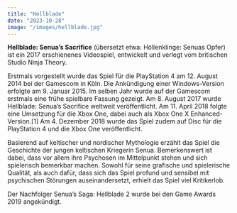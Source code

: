 ```yaml
---
title: "Hellblade"
date: "2023-10-28"
image: "/images/hellblade.jpg"
---
```


__Hellblade: Senua’s Sacrifice__ (übersetzt etwa: Höllenklinge: Senuas Opfer) ist ein 2017 erschienenes Videospiel, entwickelt und verlegt vom britischen Studio Ninja Theory.

Erstmals vorgestellt wurde das Spiel für die PlayStation 4 am 12. August 2014 bei der Gamescom in Köln. Die Ankündigung einer Windows-Version erfolgte am 9. Januar 2015. Im selben Jahr wurde auf der Gamescom erstmals eine frühe spielbare Fassung gezeigt. Am 8. August 2017 wurde Hellblade: Senua’s Sacrifice weltweit veröffentlicht. Am 11. April 2018 folgte eine Umsetzung für die Xbox One, dabei auch als Xbox One X Enhanced-Version.[1] Am 4. Dezember 2018 wurde das Spiel zudem auf Disc für die PlayStation 4 und die Xbox One veröffentlicht.

Basierend auf keltischer und nordischer Mythologie erzählt das Spiel die Geschichte der jungen keltischen Kriegerin Senua. Bemerkenswert ist dabei, dass vor allem ihre Psychosen im Mittelpunkt stehen und sich spielerisch bemerkbar machen. Sowohl für seine grafische und spielerische Qualität, als auch dafür, dass sich das Spiel profund und sensibel mit psychischen Störungen auseinandersetzt, erhielt das Spiel viel Kritikerlob.

Der Nachfolger Senua’s Saga: Hellblade 2 wurde bei den Game Awards 2019 angekündigt.